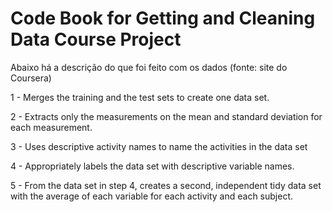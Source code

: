 # Code Book for Getting and Cleaning Data Course Project

Abaixo há a descrição do que foi feito com os dados (fonte: site do Coursera)

1 - Merges the training and the test sets to create one data set.

2 - Extracts only the measurements on the mean and standard deviation for each measurement.

3 - Uses descriptive activity names to name the activities in the data set

4 - Appropriately labels the data set with descriptive variable names.

5 - From the data set in step 4, creates a second, independent tidy data set with the average 
of each variable for each activity and each subject.
